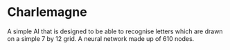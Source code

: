# Charlemagne
A simple AI that is designed to be able to recognise letters which are drawn on a simple 7 by 12 grid. A neural network made up of 610 nodes.

